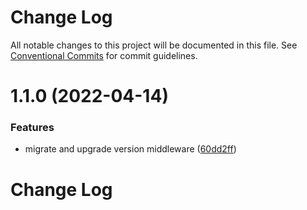 # Change Log

All notable changes to this project will be documented in this file.
See [Conventional Commits](https://conventionalcommits.org) for commit guidelines.

# 1.1.0 (2022-04-14)

### Features

- migrate and upgrade version middleware ([60dd2ff](https://github.com/alibaba/dawn/commit/60dd2ff8ab564b1eaa9043d71665c5b458add04f))

# Change Log
